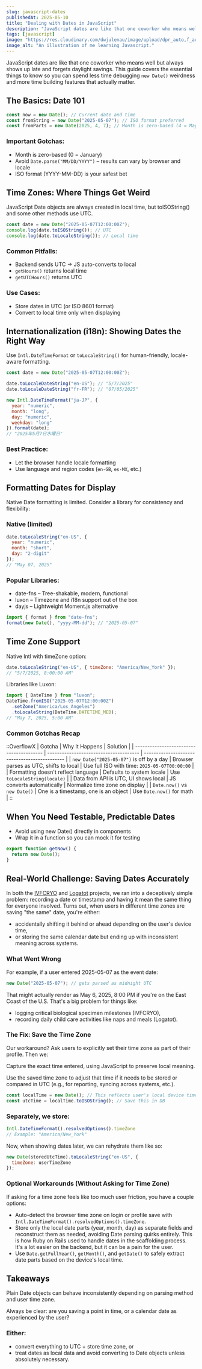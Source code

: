 ```yaml
---
slug: javascript-dates
publishedAt: 2025-05-10
title: "Dealing with Dates in JavaScript"
description: "JavaScript dates are like that one coworker who means well but always shows up late and forgets daylight savings."
tags: [javascript]
image: "https://res.cloudinary.com/dwjulenau/image/upload/dpr_auto,f_auto,fl_progressive,q_auto/v1747076064/josh-portfolio/assets_task_01jv2xcacpf9e8442cz03j7b86_1747075929_img_0.webp"
image_alt: "An illustration of me learning Javascript."
---
```

JavaScript dates are like that one coworker who means well but always shows up late and forgets daylight savings. This guide covers the essential things to know so you can spend less time debugging `new Date()` weirdness and more time building features that actually matter.

## The Basics: Date 101
```js
const now = new Date(); // Current date and time
const fromString = new Date("2025-05-07"); // ISO format preferred
const fromParts = new Date(2025, 4, 7); // Month is zero-based (4 = May)
```

### Important Gotchas:

- Month is zero-based (0 = January)
- Avoid `Date.parse("MM/DD/YYYY")` – results can vary by browser and locale
- ISO format (YYYY-MM-DD) is your safest bet

## Time Zones: Where Things Get Weird
JavaScript Date objects are always created in local time, but toISOString() and some other methods use UTC.

```js
const date = new Date("2025-05-07T12:00:00Z");
console.log(date.toISOString()); // UTC
console.log(date.toLocaleString()); // Local time
```

### Common Pitfalls:

- Backend sends UTC → JS auto-converts to local
- `getHours()` returns local time
- `getUTCHours()` returns UTC

### Use Cases:

- Store dates in UTC (or ISO 8601 format)
- Convert to local time only when displaying

## Internationalization (i18n): Showing Dates the Right Way

Use `Intl.DateTimeFormat` or `toLocaleString()` for human-friendly, locale-aware formatting.

```js
const date = new Date("2025-05-07T12:00:00Z");

date.toLocaleDateString("en-US"); // "5/7/2025"
date.toLocaleDateString("fr-FR"); // "07/05/2025"

new Intl.DateTimeFormat("ja-JP", {
  year: "numeric",
  month: "long",
  day: "numeric",
  weekday: "long"
}).format(date);
// "2025年5月7日水曜日"
```

### Best Practice:

- Let the browser handle locale formatting
- Use language and region codes (`en-GB`, `es-MX`, etc.)

## Formatting Dates for Display
Native Date formatting is limited. Consider a library for consistency and flexibility:

### Native (limited)
```js
date.toLocaleString("en-US", {
  year: "numeric",
  month: "short",
  day: "2-digit"
});
// "May 07, 2025"
```

### Popular Libraries:

- date-fns – Tree-shakable, modern, functional
- luxon – Timezone and i18n support out of the box
- dayjs – Lightweight Moment.js alternative

```js
import { format } from "date-fns";
format(new Date(), "yyyy-MM-dd"); // "2025-05-07"
```

## Time Zone Support

Native Intl with timeZone option:

```js
date.toLocaleString("en-US", { timeZone: "America/New_York" });
// "5/7/2025, 8:00:00 AM"
```
Libraries like Luxon:

```js
import { DateTime } from "luxon";
DateTime.fromISO("2025-05-07T12:00:00Z")
  .setZone("America/Los_Angeles")
  .toLocaleString(DateTime.DATETIME_MED);
// "May 7, 2025, 5:00 AM"
```

### Common Gotchas Recap
::OverflowX
| Gotcha                                   | Why It Happens                         | Solution                                      |
| ---------------------------------------- | -------------------------------------- | --------------------------------------------- |
| `new Date("2025-05-07")` is off by a day | Browser parses as UTC, shifts to local | Use full ISO with time: `2025-05-07T00:00:00` |
| Formatting doesn't reflect language      | Defaults to system locale              | Use `toLocaleString(locale)`                  |
| Data from API is UTC, UI shows local     | JS converts automatically              | Normalize time zone on display                |
| `Date.now()` vs `new Date()`             | One is a timestamp, one is an object   | Use `Date.now()` for math                     |
::

## When You Need Testable, Predictable Dates

- Avoid using new Date() directly in components
- Wrap it in a function so you can mock it for testing

```js
export function getNow() {
  return new Date();
}
```

## Real-World Challenge: Saving Dates Accurately
In both the [IVFCRYO](/projects/ivfcryo) and [Logatot](/projects/logatot) projects, we ran into a deceptively simple problem: recording a date or timestamp and having it mean the same thing for everyone involved. Turns out, when users in different time zones are saving "the same" date, you're either:

- accidentally shifting it behind or ahead depending on the user's device time,
- or storing the same calendar date but ending up with inconsistent meaning across systems.

### What Went Wrong
For example, if a user entered 2025-05-07 as the event date:

```js
new Date("2025-05-07"); // gets parsed as midnight UTC
```

That might actually render as May 6, 2025, 8:00 PM if you're on the East Coast of the U.S. That's a big problem for things like:

- logging critical biological specimen milestones (IVFCRYO),
- recording daily child care activities like naps and meals (Logatot).

### The Fix: Save the Time Zone
Our workaround? Ask users to explicitly set their time zone as part of their profile. Then we:

Capture the exact time entered, using JavaScript to preserve local meaning.

Use the saved time zone to adjust that time if it needs to be stored or compared in UTC (e.g., for reporting, syncing across systems, etc.).

```js
const localTime = new Date(); // This reflects user's local device time
const utcTime = localTime.toISOString(); // Save this in DB
```

### Separately, we store:

```js
Intl.DateTimeFormat().resolvedOptions().timeZone
// Example: "America/New_York"
```

Now, when showing dates later, we can rehydrate them like so:

```js
new Date(storedUtcTime).toLocaleString("en-US", {
  timeZone: userTimeZone
});
```

### Optional Workarounds (Without Asking for Time Zone)
If asking for a time zone feels like too much user friction, you have a couple options:

- Auto-detect the browser time zone on login or profile save with `Intl.DateTimeFormat().resolvedOptions().timeZone`.
- Store only the local date parts (year, month, day) as separate fields and reconstruct them as needed, avoiding Date parsing quirks entirely. This is how Ruby on Rails used to handle dates in the scaffolding process. It's a lot easier on the backend, but it can be a pain for the user.
- Use `Date.getFullYear()`, `getMonth()`, and `getDate()` to safely extract date parts based on the device's local time.

## Takeaways
Plain Date objects can behave inconsistently depending on parsing method and user time zone.

Always be clear: are you saving a point in time, or a calendar date as experienced by the user?

### Either:

- convert everything to UTC + store time zone, or
- treat dates as local data and avoid converting to Date objects unless absolutely necessary.

